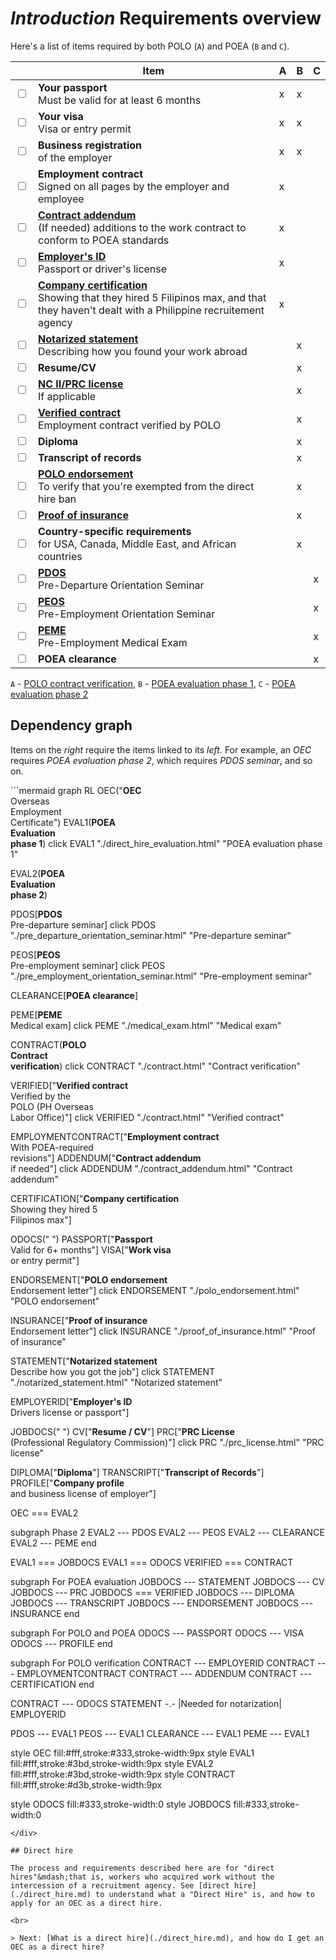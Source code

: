 # _Introduction_ Requirements overview

Here's a list of items required by both POLO (`A`) and POEA (`B` and `C`).

|                         | Item                                                                                                                                                                    | A   | B   | C   |
| ---                     | ---                                                                                                                                                                     | --- | --- | --- |
| <input type='checkbox'> | **Your passport** <br> Must be valid for at least 6 months                                                                                                              | x   | x   |     |
| <input type='checkbox'> | **Your visa** <br> Visa or entry permit                                                                                                                                 | x   | x   |     |
| <input type='checkbox'> | **Business registration** <br> of the employer                                                                                                                          | x   | x   |     |
| <input type='checkbox'> | **Employment contract** <br> Signed on all pages by the employer and employee                                                                                           | x   |     |     |
| <input type='checkbox'> | **[Contract addendum](./contract_addendum.md)** <br> (If needed) additions to the work contract to conform to POEA standards                                            | x   |     |     |
| <input type='checkbox'> | **[Employer's ID](./employer_id.md)** <br> Passport or driver's license                                                                                                 | x   |     |     |
| <input type='checkbox'> | **[Company certification](./company_certification.md)** <br> Showing that they hired 5 Filipinos max, and that they haven't dealt with a Philippine recruitement agency | x   |     |     |
| <input type='checkbox'> | **[Notarized statement](./notarized_statement.md)** <br> Describing how you found your work abroad                                                                      |     | x   |     |
| <input type='checkbox'> | **Resume/CV**                                                                                                                                                           |     | x   |     |
| <input type='checkbox'> | **[NC II/PRC license](./prc_license.md)** <br> If applicable                                                                                                            |     | x   |     |
| <input type='checkbox'> | **[Verified contract](./contract.md)** <br> Employment contract verified by POLO                                                                                        |     | x   |     |
| <input type='checkbox'> | **Diploma**                                                                                                                                                             |     | x   |     |
| <input type='checkbox'> | **Transcript of records**                                                                                                                                               |     | x   |     |
| <input type='checkbox'> | **[POLO endorsement](./polo_endorsement.md)** <br> To verify that you're exempted from the direct hire ban                                                              |     | x   |     |
| <input type='checkbox'> | **[Proof of insurance](./proof_of_insurance.md)**                                                                                                                       |     | x   |     |
| <input type='checkbox'> | **Country-specific requirements** <br> for USA, Canada, Middle East, and African countries                                                                              |     | x   |     |
| <input type='checkbox'> | **[PDOS](./pre_departure_orientation_seminar.md)** <br> Pre-Departure Orientation Seminar                                                                               |     |     | x   |
| <input type='checkbox'> | **[PEOS](./pre_employment_orientation_seminar.md)** <br> Pre-Employment Orientation Seminar                                                                             |     |     | x   |
| <input type='checkbox'> | **[PEME](./medical_exam.md)** <br> Pre-Employment Medical Exam                                                                                                          |     |     | x   |
| <input type='checkbox'> | **POEA clearance**                                                                                                                                                      |     |     | x   |

`A` - [POLO contract verification](./contract.md), `B` - [POEA evaluation phase 1](./direct_hire_evaluatian.md), `C` - [POEA evaluation phase 2](./evaluation_phase_2.md)

## Dependency graph

Items on the *right* require the items linked to its *left.* For example, an *OEC* requires *POEA evaluation phase 2*, which requires *PDOS seminar*, and so on.

<div class='wide-figure'>
```mermaid
graph RL
OEC("<b>OEC</b><br>Overseas<br>Employment<br>Certificate")
EVAL1(<b>POEA<br>Evaluation<br>phase 1</b>)
click EVAL1 "./direct_hire_evaluation.html" "POEA evaluation phase 1"

EVAL2(<b>POEA<br>Evaluation<br>phase 2</b>)

PDOS[<b>PDOS</b><br>Pre-departure seminar]
click PDOS "./pre_departure_orientation_seminar.html" "Pre-departure seminar"

PEOS[<b>PEOS</b><br>Pre-employment seminar]
click PEOS "./pre_employment_orientation_seminar.html" "Pre-employment seminar"

CLEARANCE[<b>POEA clearance</b>]

PEME[<b>PEME</b><br>Medical exam]
click PEME "./medical_exam.html" "Medical exam"

CONTRACT(<b>POLO<br>Contract<br>verification</b>)
click CONTRACT "./contract.html" "Contract verification"

VERIFIED["<b>Verified contract</b><br>Verified by the<br>POLO (PH Overseas<br>Labor Office)"]
click VERIFIED "./contract.html" "Verified contract"

EMPLOYMENTCONTRACT["<b>Employment contract</b><br>With POEA-required<br>revisions"]
ADDENDUM["<b>Contract addendum</b><br>if needed"]
click ADDENDUM "./contract_addendum.html" "Contract addendum"

CERTIFICATION["<b>Company certification</b><br>Showing they hired 5<br>Filipinos max"]

ODOCS(" ")
PASSPORT["<b>Passport</b><br>Valid for 6+ months"]
VISA["<b>Work visa</b><br>or entry permit"]

ENDORSEMENT["<b>POLO endorsement</b><br>Endorsement letter"]
click ENDORSEMENT "./polo_endorsement.html" "POLO endorsement"

INSURANCE["<b>Proof of insurance</b><br>Endorsement letter"]
click INSURANCE "./proof_of_insurance.html" "Proof of insurance"

STATEMENT["<b>Notarized statement</b><br>Describe how you got the job"]
click STATEMENT "./notarized_statement.html" "Notarized statement"

EMPLOYERID["<b>Employer's ID</b><br>Drivers license or passport"]

JOBDOCS(" ")
CV["<b>Resume / CV</b>"]
PRC["<b>PRC License</b><br>(Professional Regulatory Commission)"]
click PRC "./prc_license.html" "PRC license"

DIPLOMA["<b>Diploma</b>"]
TRANSCRIPT["<b>Transcript of Records</b>"]
PROFILE["<b>Company profile</b><br>and business license of employer"]

OEC === EVAL2

subgraph Phase 2
EVAL2 --- PDOS
EVAL2 --- PEOS
EVAL2 --- CLEARANCE
EVAL2 --- PEME
end

EVAL1 === JOBDOCS
EVAL1 === ODOCS
VERIFIED === CONTRACT

subgraph For POEA evaluation
JOBDOCS --- STATEMENT
JOBDOCS --- CV
JOBDOCS --- PRC
JOBDOCS === VERIFIED
JOBDOCS --- DIPLOMA
JOBDOCS --- TRANSCRIPT
JOBDOCS --- ENDORSEMENT
JOBDOCS --- INSURANCE
end

subgraph For POLO and POEA
ODOCS --- PASSPORT
ODOCS --- VISA
ODOCS --- PROFILE
end

subgraph For POLO verification
CONTRACT --- EMPLOYERID
CONTRACT --- EMPLOYMENTCONTRACT
CONTRACT --- ADDENDUM
CONTRACT --- CERTIFICATION
end

CONTRACT --- ODOCS
STATEMENT -.- |Needed for notarization| EMPLOYERID

PDOS --- EVAL1
PEOS --- EVAL1
CLEARANCE --- EVAL1
PEME --- EVAL1

style OEC fill:#fff,stroke:#333,stroke-width:9px
style EVAL1 fill:#fff,stroke:#3bd,stroke-width:9px
style EVAL2 fill:#fff,stroke:#3bd,stroke-width:9px
style CONTRACT fill:#fff,stroke:#d3b,stroke-width:9px

style ODOCS fill:#333,stroke-width:0
style JOBDOCS fill:#333,stroke-width:0

```
</div>

## Direct hire

The process and requirements described here are for "direct hires"&mdash;that is, workers who acquired work without the intercession of a recruitment agency. See [direct hire](./direct_hire.md) to understand what a "Direct Hire" is, and how to apply for an OEC as a direct hire.

<br>

> Next: [What is a direct hire](./direct_hire.md), and how do I get an OEC as a direct hire?
